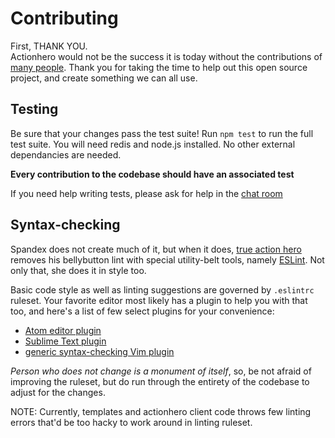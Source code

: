 # Contributing

First, THANK YOU.  
Actionhero would not be the success it is today without the contributions of [many people](https://github.com/evantahler/actionhero/graphs/contributors).  Thank you for taking the time to help out this open source project, and create something we can all use.

## Testing

Be sure that your changes pass the test suite!  Run `npm test` to run the full test suite.
You will need redis and node.js installed.  No other external dependancies are needed.

**Every contribution to the codebase should have an associated test**

If you need help writing tests, please ask for help in the [chat room](https://gitter.im/evantahler/actionhero)

## Syntax-checking

Spandex does not create much of it, but when it does, [true action
hero](http://www.body-pixel.com/2010/10/12/lavanderman-–-croatian-comic-book-hero/)
removes his bellybutton lint with special utility-belt tools, namely
[ESLint](http://eslint.org). Not only that, she does it in style too.

Basic code style as well as linting suggestions are governed by `.eslintrc`
ruleset. Your favorite editor most likely has a plugin to help you with that
too, and here's a list of few select plugins for your convenience:

- [Atom editor plugin](https://atom.io/packages/linter-eslint)
- [Sublime Text plugin](https://github.com/roadhump/SublimeLinter-eslint)
- [generic syntax-checking Vim plugin](https://github.com/scrooloose/syntastic)

*Person who does not change is a monument of itself*, so, be not afraid of
improving the ruleset, but do run through the entirety of the codebase to adjust
for the changes.

NOTE: Currently, templates and actionhero client code throws few linting errors
that'd be too hacky to work around in linting ruleset.
